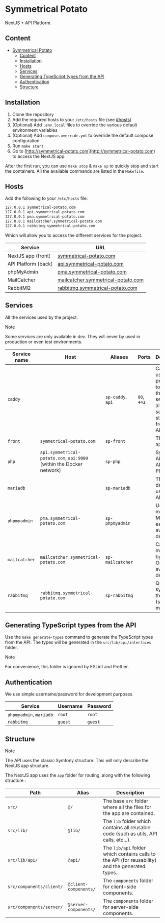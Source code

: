 # Symmetrical Potato

NextJS + API Platform.

## Content

- [Symmetrical Potato](#symmetrical-potato)
  - [Content](#content)
  - [Installation](#installation)
  - [Hosts](#hosts)
  - [Services](#services)
  - [Generating TypeScript types from the API](#generating-typescript-types-from-the-api)
  - [Authentication](#authentication)
  - [Structure](#structure)

## Installation

1. Clone the repository
2. Add the required hosts to your `/etc/hosts` file (see [#hosts](#hosts))
3. (Optional) Add `.env.local` files to override the various default environment variables
4. (Optional) Add `compose.override.yml` to override the default compose configuration
5. Run `make start`
6. Go to [http://symmetrical-potato.com](http://symmetrical-potato.com) to access the NextJS app

After the first run, you can use `make stop` & `make up` to quickly stop and start the containers.
All the available commands are listed in the `Makefile`.

## Hosts

Add the following to your `/etc/hosts` file:

```bash
127.0.0.1 symmetrical-potato.com
127.0.0.1 api.symmetrical-potato.com
127.0.0.1 pma.symmetrical-potato.com
127.0.0.1 mailcatcher.symmetrical-potato.com
127.0.0.1 rabbitmq.symmetrical-potato.com
```

Which will allow you to access the different services for the project.

| Service             | URL                                                                      |
| ------------------- | ------------------------------------------------------------------------ |
| NextJS app (front)  | [symmetrical-potato.com](http://symmetrical-potato.com)                         |
| API Platform (back) | [api.symmetrical-potato.com](http://api.symmetrical-potato.com)                 |
| phpMyAdmin          | [pma.symmetrical-potato.com](http://pma.symmetrical-potato.com)                 |
| MailCatcher         | [mailcatcher.symmetrical-potato.com](http://mailcatcher.symmetrical-potato.com) |
| RabbitMQ            | [rabbitmq.symmetrical-potato.com](http://rabbitmq.symmetrical-potato.com)       |

## Services

All the services used by the project.

> [!NOTE]  
> Some services are only available in dev. They will never by used in production or even test environments.

| Service name  | Host                                                                 | Aliases           | Ports       | Description                                                                                                  |
| ------------- | -------------------------------------------------------------------- | ----------------- | ----------- | ------------------------------------------------------------------------------------------------------------ |
| `caddy`       |                                                                      | `sp-caddy`, `api` | `80`, `443` | Caddy is used as the proxy entry to any of the running services. It also services static files from the API. |
| `front`       | `symmetrical-potato.com`                                             | `sp-front`        |             | The NextJS app.                                                                                              |
| `php`         | `api.symmetrical-potato.com`, `api:9000` (within the Docker network) | `sp-php`          |             | Symfony API with API Platform.                                                                               |
| `mariadb`     |                                                                      | `sp-mariadb`      |             | The database used by the API.                                                                                |
| `phpmyadmin`  | `pma.symmetrical-potato.com`                                         | `sp-phpmyadmin`   |             | Used to manage MariaDB easily. Only available in dev.                                                        |
| `mailcatcher` | `mailcatcher.symmetrical-potato.com`                                 | `sp-mailcatcher`  |             | Catches all mails sent by the API. Only available in dev.                                                    |
| `rabbitmq`    | `rabbitmq.symmetrical-potato.com`                                    | `sp-rabbitmq`     |             | Queue system for the API (such as mails).                                                                    |

## Generating TypeScript types from the API

Use the `make generate-types` command to generate the TypeScript types from the API.
The types will be generated in the `src/lib/api/interfaces` folder.

> [!NOTE]  
> For convenience, this folder is ignored by ESLint and Prettier.

## Authentication

We use simple username/password for development purposes.

| Service                 | Username | Password |
| ----------------------- | -------- | -------- |
| `phpmyadmin`, `mariadb` | `root`   | `root`   |
| `rabbitmq`              | `guest`  | `guest`  |

## Structure

> [!NOTE]  
> The API uses the classic Symfony structure. This will only describe the NextJS app structure.

The NextJS app uses the `app` folder for routing, along with the following structure :

| Path                     | Alias                 | Description                                                                                     |
| ------------------------ | --------------------- | ----------------------------------------------------------------------------------------------- |
| `src/`                   | `@/`                  | The base `src` folder where all the files for the app are contained.                            |
| `src/lib/`               | `@lib/`               | The `lib` folder which contains all reusable code (such as utils, API calls, etc...).           |
| `src/lib/api/`           | `@api/`               | The `lib/api` folder which contains calls to the API (for reusability) and the generated types. |
| `src/components/client/` | `@client-components/` | The `components` folder for client-side components.                                             |
| `src/components/server/` | `@server-components/` | The `components` folder for server-side components.                                             |
